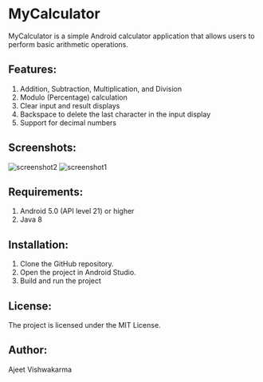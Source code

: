 # MyCalculator

MyCalculator is a simple Android calculator application that allows users to perform basic arithmetic operations.

## Features:
1. Addition, Subtraction, Multiplication, and Division
2. Modulo (Percentage) calculation
3. Clear input and result displays
4. Backspace to delete the last character in the input display
5. Support for decimal numbers
   
## Screenshots:

![screenshot2](https://github.com/Ajeet78/MyCalculator/assets/74188571/349e9248-4d33-43d4-a7a2-99901fa22c92)
![screenshot1](https://github.com/Ajeet78/MyCalculator/assets/74188571/cdc50451-bd73-42e3-b58e-bc3683114b9c)

## Requirements:
1. Android 5.0 (API level 21) or higher
2. Java 8

## Installation:
1. Clone the GitHub repository.
2. Open the project in Android Studio.
3. Build and run the project

## License:
The project is licensed under the MIT License.

## Author:
Ajeet Vishwakarma
